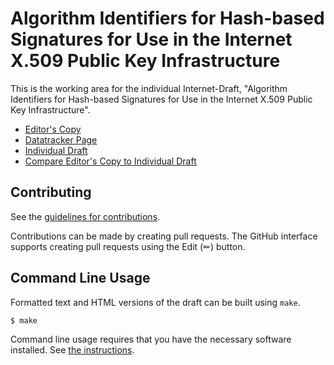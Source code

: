 # Algorithm Identifiers for Hash-based Signatures for Use in the Internet X.509 Public Key Infrastructure

This is the working area for the individual Internet-Draft, "Algorithm Identifiers for Hash-based Signatures for Use in the Internet X.509 Public Key Infrastructure".

* [Editor's Copy](https://x509-hbs.github.io/draft-gazdag-x509-hash-sigs/#go.draft-gazdag-x509-hash-sigs.html)
* [Datatracker Page](https://datatracker.ietf.org/doc/draft-gazdag-x509-hash-sigs)
* [Individual Draft](https://datatracker.ietf.org/doc/html/draft-gazdag-x509-hash-sigs)
* [Compare Editor's Copy to Individual Draft](https://x509-hbs.github.io/draft-gazdag-x509-hash-sigs/#go.draft-gazdag-x509-hash-sigs.diff)


## Contributing

See the
[guidelines for contributions](https://github.com/x509-hbs/draft-gazdag-x509-hash-sigs/blob//CONTRIBUTING.md).

Contributions can be made by creating pull requests.
The GitHub interface supports creating pull requests using the Edit (✏) button.


## Command Line Usage

Formatted text and HTML versions of the draft can be built using `make`.

```sh
$ make
```

Command line usage requires that you have the necessary software installed.  See
[the instructions](https://github.com/martinthomson/i-d-template/blob/main/doc/SETUP.md).

